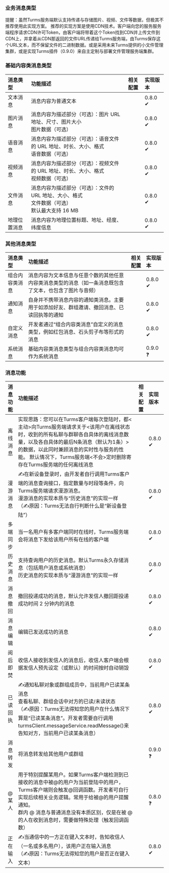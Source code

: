 ### 业务消息类型

提醒：虽然Turms服务端默认支持传递与存储图片、视频、文件等数据，但极其不推荐使用此实现方案。
推荐的实现方案是使用CDN技术。客户端向您的服务服务端程序请求CDN许可Token，由客户端将带着这个Token找到CDN并上传文件到CDN上，并拿着从CDN那返回的文件URL传递给Turms服务端，由Turms保存这个URL文本，而不保留文件的二进制数据。或是采用未来Turms提供的小文件管理集群，或是实现Turms插件（0.9.0）来自主定制与部署文件管理服务端集群。

### 基础内容类消息类型

| **消息类型** | **功能描述**                                                 | **相关配置** | **实现版本** |
| :----------- | :----------------------------------------------------------- | ------------ | :----------- |
| 文本消息     | 消息内容为普通文本                                           |              | 0.8.0 ✔      |
| 图片消息     | 消息内容为描述部分（可选）：图片 URL 地址、尺寸、图片大小<br />图片数据（可选） |              | 0.8.0 ✔      |
| 语音消息     | 消息内容为描述部分（可选）：语音文件的 URL 地址、时长、大小、格式<br />语音数据（可选）<br /> |              | 0.8.0 ✔      |
| 视频消息     | 消息内容为描述部分（可选）：视频文件的 URL 地址、时长、大小、格式<br />视频数据（可选）<br /> |              | 0.8.0 ✔      |
| 文件消息     | 消息内容为描述部分（可选）：文件的 URL 地址、大小、格式<br />文件数据（可选）<br />默认最大支持 16 MB |              | 0.8.0 ✔      |
| 地理位置消息 | 消息内容为地理位置标题、地址、经度、纬度信息                 |              | 0.8.0 ✔      |

### 其他消息类型

| **消息类型**   | **功能描述**                                                 | **相关配置** | **实现版本** |
| :------------- | :----------------------------------------------------------- | ------------ | :----------- |
| 组合内容类消息 | 消息内容为文本信息与任意个数的其他任意内容类消息类型的消息（如一条消息既包含了文本，也包含了图片与音频） |              | 0.8.0 ✔      |
| 通知消息       | 自身并不携带消息内容的通知类消息。主要用于如添加好友、群组邀请、撤回消息、已读回执等的通知 |              | 0.8.0 ✔      |
| 自定义消息     | 开发者通过“组合内容类消息”自定义的消息类型，例如红包消息、石头剪子布等形式的消息 |              | 0.8.0 ✔      |
| 系统消息       | 基础内容类消息类型与组合内容类消息均可作为系统消息           |              | 0.9.0 ❓      |

### 消息功能

| **消息功能** | **功能描述**                                                 | **相关配置** | **实现版本** |
| :----------- | :----------------------------------------------------------- | ------------ | :----------- |
| 离线消息     | 实现思路：您可以在Turms客户端每次登陆时，都<主动>向Turms服务端请求关于<该用户在离线状态时，收到的所有私聊与群聊各自具体的离线消息数量，以及各自具体的最后N条消息（默认为1条）>的数据，以此同时兼顾消息的实时性与服务的性能。 默认情况下，Turms服务端<不会>定时删除寄存在Turms服务端的任何离线消息 |              | 0.8.0 ✔      |
| 漫游消息     | ✍在新设备登录时，由开发者自行调用Turms客户端的消息查询接口，指定数量与时段等条件，向Turms服务端请求漫游消息。<br />漫游消息的实现本质与“历史消息”的实现一样<br />（✍原因：Turms无法自行判断什么是“新设备登陆”） |              | 0.8.0 ✔      |
| 多端同步     | 当一名用户有多客户端同时在线时，Turms服务端会将消息下发给该用户所有在线的客户端 |              | 0.8.0 ✔      |
| 历史消息     | 支持查询用户的历史消息。默认Turms永久存储消息（包括用户消息或系统消息）<br />历史消息的实现本质与“漫游消息”的实现一样 |              | 0.8.0 ✔      |
| 消息撤回     | 撤回投递成功的消息，默认允许发信人撤回距投递成功时间 2 分钟内的消息 |              | 0.8.0 ✔      |
| 消息编辑     | 编辑已发送成功的消息                                         |              | 0.8.0 ✔      |
| 阅后即焚     | 收信人接收到发信人的消息后，收信人客户端会根据发信人预先设定（或默认）的时间按时自动销毁 |              | 0.8.0 ✔      |
| 已读回执     | ✍通知私聊对象或群组成员中，当前用户已读某条消息<br />查看私聊、群组会话中对方的已读/未读状态<br />（✍原因：Turms无法得知您的用户在什么情况下算是“已读某条消息”。开发者需要自行调用turmsClient.messageService.readMessage()来告知对方，当前用户已读某条消息） |              | 0.8.0 ✔      |
| 消息转发     | 将消息转发给其他用户或群组                                   |              | 0.9.0 ❓      |
| @某人        | 用于特别提醒某用户。如果Turms客户端检测到已接收的消息中被@的用户为当前登陆中的用户，Turms客户端则会触发@回调函数。开发者可自行实现后续相关业务逻辑。常用于给被@的用户提醒通知。<br />群内 @ 消息与普通消息没有本质区别，仅是在被 @ 的人在收到消息时，需要做特殊处理（触发回调函数） |              | 0.8.0 ❓      |
| 正在输入     | ✍当通信中的一方正在键入文本时，告知收信人（一名或多名用户），该用户正在输入消息<br />（✍原因：Turms无法得知您的用户是否正在键入文本） |              | 0.8.0 ✔      |
